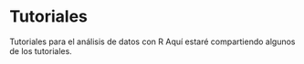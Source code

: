 # Tutoriales
Tutoriales para el análisis de datos con R
Aquí estaré compartiendo algunos de los tutoriales.
